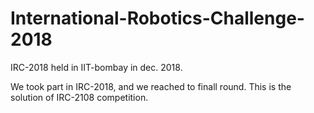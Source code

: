 # International-Robotics-Challenge-2018
IRC-2018 held in IIT-bombay in dec. 2018.

We took part in IRC-2018, and we reached to finall round. This is the solution of IRC-2108 competition.
